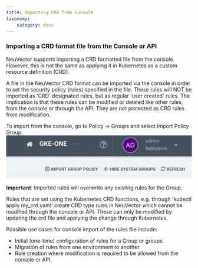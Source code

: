 ```yaml
---
title: Importing CRD from Console
taxonomy:
    category: docs
---
```


### Importing a CRD format file from the Console or API
NeuVector supports importing a CRD formatted file from the console. However, this is not the same as applying it in Kubernetes as a custom resource definition (CRD).

A file in the NeuVector CRD format can be imported via the console in order to set the security policy (rules) specified in the file. These rules will NOT be imported as 'CRD' designated rules, but as regular 'user created' rules. The implication is that these rules can be modified or deleted like other rules, from the console or through the API. They are not protected as CRD rules from modification.

To import from the console, go to Policy -> Groups and select Import Policy Group.
![import](4-3_Import_Policy.png)

**Important**: Imported rules will overwrite any existing rules for the Group.

Rules that are set using the Kubernetes CRD functions, e.g. through 'kubectl apply my_crd.yaml' create CRD type rules in NeuVector which cannot be modified through the console or API. These can only be modified by updating the crd file and applying the change through Kubernetes.

Possible use cases for console import of the rules file include:
- Initial (one-time) configuration of rules for a Group or groups
- Migration of rules from one environment to another
- Rule creation where modification is required to be allowed from the console or API.

